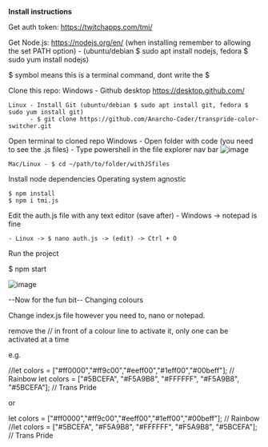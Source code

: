 
**Install instructions**

Get auth token: https://twitchapps.com/tmi/

Get Node.js: https://nodejs.org/en/ (when installing remember to allowing the set PATH option)
    - (ubuntu/debian $ sudo apt install nodejs, fedora $ sudo yum install nodejs)

$ symbol means this is a terminal command, dont write the $

Clone this repo:
    Windows - Github desktop https://desktop.github.com/
    
    Linux - Install Git (ubuntu/debian $ sudo apt install git, fedora $ sudo yum install git)
          - $ git clone https://github.com/Anarcho-Coder/transpride-color-switcher.git
          
Open terminal to cloned repo
    Windows - Open folder with code (you need to see the .js files)
            - Type powershell in the file explorer nav bar
    ![image](https://user-images.githubusercontent.com/103317937/162575046-dba5d9e5-fcc3-413e-a569-153ed7872699.png)
    
    Mac/Linux - $ cd ~/path/to/folder/withJSfiles
    
Install node dependencies
    Operating system agnostic
    
    $ npm install
    $ npm i tmi.js
    
 Edit the auth.js file with any text editor (save after)
    - Windows -> notepad is fine
    
    - Linux -> $ nano auth.js -> (edit) -> Ctrl + O
    
   Run the project
   
   $ npm start

![image](https://user-images.githubusercontent.com/103317937/162575415-53d3dac3-5494-4248-b4f8-05fa02ae3120.png)

--Now for the fun bit--
Changing colours

Change index.js file however you need to, nano or notepad.

remove the // in front of a colour line to activate it, only one can be activated at a time

e.g.

//let colors = ["#ff0000","#ff9c00","#eeff00","#1eff00","#00beff"]; // Rainbow
let colors = ["#5BCEFA", "#F5A9B8", "#FFFFFF", "#F5A9B8", "#5BCEFA"]; // Trans Pride

or 

let colors = ["#ff0000","#ff9c00","#eeff00","#1eff00","#00beff"]; // Rainbow
//let colors = ["#5BCEFA", "#F5A9B8", "#FFFFFF", "#F5A9B8", "#5BCEFA"]; // Trans Pride
